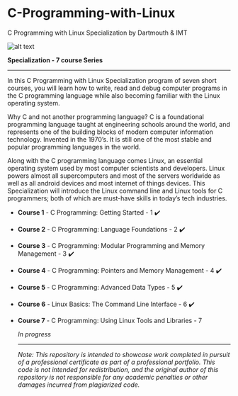 # C-Programming-with-Linux
C Programming with Linux Specialization by Dartmouth &amp; IMT 

![alt text](https://www.imt.fr/wp-content/uploads/2018/06/CP-MOOC.png)

__Specialization - 7 course Series__

---

In this C Programming with Linux Specialization program of seven short courses, you will learn how to write, read and debug computer programs in the C programming language while also becoming familiar with the Linux operating system.

Why C and not another programming language? C is a foundational programming language taught at engineering schools around the world, and represents one of the building blocks of modern computer information technology. Invented in the 1970’s. It is still one of the most stable and popular programming languages in the world. 

Along with the C programming language comes Linux, an essential operating system used by most computer scientists and developers. Linux powers almost all supercomputers and most of the servers worldwide as well as all android devices and most internet of things devices. This Specialization will introduce the Linux command line and Linux tools for C programmers; both of which are must-have skills in today’s tech industries.

- __Course 1__ - C Programming: Getting Started - 1 :heavy_check_mark:
  

- __Course 2__ - C Programming: Language Foundations - 2 :heavy_check_mark:
  
  
- __Course 3__ - C Programming: Modular Programming and Memory Management - 3 :heavy_check_mark:
  
  
- __Course 4__ - C Programming: Pointers and Memory Management - 4 :heavy_check_mark:
  
  
- __Course 5__ - C Programming: Advanced Data Types - 5 :heavy_check_mark:
  

- __Course 6__ -  Linux Basics: The Command Line Interface - 6 :heavy_check_mark:
  

- __Course 7__ - C Programming: Using Linux Tools and Libraries - 7

  _In progress_

  ***

  _Note: This repository is intended to showcase work completed in pursuit of a professional certificate as part of a professional portfolio. This code is not intended for redistribution, and the original author of this repository is not responsible for any academic penalties or other damages incurred from plagiarized code._
  
